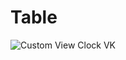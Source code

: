﻿# Table
 <picture>
 <source media="(prefers-color-scheme: dark)" srcset="https://i.ibb.co/JCJGDH4/example-1.png">
 <source media="(prefers-color-scheme: light)" srcset=https://i.ibb.co/JCJGDH4/example-1.png">
 <img alt="Custom View Clock VK" src="https://i.ibb.co/JCJGDH4/example-1.png""
</picture>


